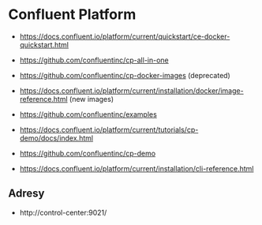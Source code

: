 
# Confluent Platform

* https://docs.confluent.io/platform/current/quickstart/ce-docker-quickstart.html
* https://github.com/confluentinc/cp-all-in-one

* https://github.com/confluentinc/cp-docker-images (deprecated)
* https://docs.confluent.io/platform/current/installation/docker/image-reference.html (new images)

* https://github.com/confluentinc/examples

* https://docs.confluent.io/platform/current/tutorials/cp-demo/docs/index.html
* https://github.com/confluentinc/cp-demo

* https://docs.confluent.io/platform/current/installation/cli-reference.html


## Adresy

* http://control-center:9021/

